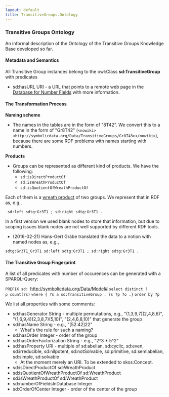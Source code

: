 ```yaml
---
layout: default
title: TransitiveGroups.Ontology
---
```


### Transitive Groups Ontology

An informal description of the Ontology of the Transitive Groups Knowledge Base developed so far.

#### Metadata and Semantics

All Transitive Group instances belong to the owl:Class **sd:TransitiveGroup** with predicates

-   sd:hasURL URI - a URL that points to a remote web page in the [Database for Number Fields](http://galoisdb.math.uni-paderborn.de) with more information.

#### The Transformation Process

**Naming scheme**

-   The names in the tables are in the form of "8T42". We convert this to a name in the form of "Gr8T42" (`<nowiki><http://symbolicdata.org/Data/TransitiveGroups/Gr8T43></nowiki>`), because there are some RDF problems with names starting with numbers.

**Products**

-   Groups can be represented as different kind of products. We have the following:
    -   `sd:isDirectProductOf`
    -   `sd:isWreathProductOf`
    -   `sd:isQuotientOfWreathProductOf`

Each of them is a [wreath product](https://en.wikipedia.org/wiki/Wreath_product) of two groups. We represent that in RDF as, e.g.,

<URI>` sd:left sdtg:Gr3T1 ; sd:right sdtg:Gr3T1 .`

In a first version we used blank nodes to store that information, but due to scoping issues blank nodes are not well supported by different RDF tools.

-   (2016-02-21) Hans-Gert Gräbe translated the data to a notion with named nodes as, e.g.,

`sdtg:Gr3T1_Gr3T1 sd:left sdtg:Gr3T1 ; sd:right sdtg:Gr3T1 .`

#### The Transitive Group Fingerprint

A list of all predicates with number of occurences can be generated with a SPARQL-Query:

`PREFIX sd: `<http://symbolicdata.org/Data/Model#>
`select distinct ?p count(?s)`
`where { ?s a sd:TransitiveGroup . ?s ?p ?o .}`
`order by ?p`

We list all properties with some comments:

-   sd:hasGenerator String - multiple permutations, e.g., "(1,3,9,7)(2,4,8,6)", "(1,6,9,4)(2,3,8,7)(5,10)", "(2,4,6,8,10)" that generate the group
-   sd:hasName String - e.g., "[52:42]22"
    -   What's the rule for such a naming?
-   sd:hasOrder Integer - order of the group
-   sd:hasOrderFactorization String - e.g., "2\^3 \* 5\^2"
-   sd:hasProperty URI - multiple of sd:abelian, sd:cyclic, sd:even, sd:irreducible, sd:nilpotent, sd:notSolvable, sd:primitive, sd:semiabelian, sd:simple, sd:solvable
    -   At the moment merely an URI. To be extended to skos:Concept.
-   sd:isDirectProductOf sd:WreathProduct
-   sd:isQuotientOfWreathProductOf sd:WreathProduct
-   sd:isWreathProductOf sd:WreathProduct
-   sd:numberOfFieldsInDatabase Integer
-   sd:OrderOfCenter Integer - order of the center of the group


